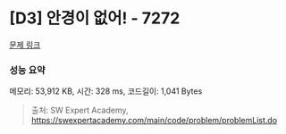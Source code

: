 # [D3] 안경이 없어! - 7272 

[문제 링크](https://swexpertacademy.com/main/code/problem/problemDetail.do?contestProbId=AWl0ZQ8qn7UDFAXz) 

### 성능 요약

메모리: 53,912 KB, 시간: 328 ms, 코드길이: 1,041 Bytes



> 출처: SW Expert Academy, https://swexpertacademy.com/main/code/problem/problemList.do
